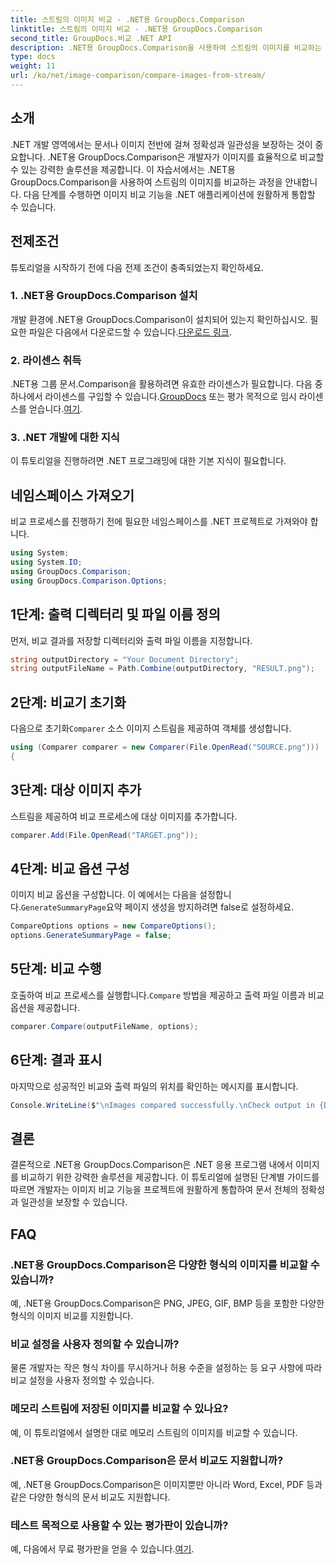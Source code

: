 ```yaml
---
title: 스트림의 이미지 비교 - .NET용 GroupDocs.Comparison
linktitle: 스트림의 이미지 비교 - .NET용 GroupDocs.Comparison
second_title: GroupDocs.비교 .NET API
description: .NET용 GroupDocs.Comparison을 사용하여 스트림의 이미지를 비교하는 방법을 알아보세요. .NET 애플리케이션으로의 원활한 통합을 위한 단계별 가이드입니다.
type: docs
weight: 11
url: /ko/net/image-comparison/compare-images-from-stream/
---
```

## 소개
.NET 개발 영역에서는 문서나 이미지 전반에 걸쳐 정확성과 일관성을 보장하는 것이 중요합니다. .NET용 GroupDocs.Comparison은 개발자가 이미지를 효율적으로 비교할 수 있는 강력한 솔루션을 제공합니다. 이 자습서에서는 .NET용 GroupDocs.Comparison을 사용하여 스트림의 이미지를 비교하는 과정을 안내합니다. 다음 단계를 수행하면 이미지 비교 기능을 .NET 애플리케이션에 원활하게 통합할 수 있습니다.
## 전제조건
튜토리얼을 시작하기 전에 다음 전제 조건이 충족되었는지 확인하세요.
### 1. .NET용 GroupDocs.Comparison 설치
개발 환경에 .NET용 GroupDocs.Comparison이 설치되어 있는지 확인하십시오. 필요한 파일은 다음에서 다운로드할 수 있습니다.[다운로드 링크](https://releases.groupdocs.com/comparison/net/).
### 2. 라이센스 취득
 .NET용 그룹 문서.Comparison을 활용하려면 유효한 라이센스가 필요합니다. 다음 중 하나에서 라이센스를 구입할 수 있습니다.[GroupDocs](https://purchase.groupdocs.com/buy) 또는 평가 목적으로 임시 라이센스를 얻습니다.[여기](https://purchase.groupdocs.com/temporary-license/).
### 3. .NET 개발에 대한 지식
이 튜토리얼을 진행하려면 .NET 프로그래밍에 대한 기본 지식이 필요합니다.

## 네임스페이스 가져오기
비교 프로세스를 진행하기 전에 필요한 네임스페이스를 .NET 프로젝트로 가져와야 합니다. 
```csharp
using System;
using System.IO;
using GroupDocs.Comparison;
using GroupDocs.Comparison.Options;
```
## 1단계: 출력 디렉터리 및 파일 이름 정의
먼저, 비교 결과를 저장할 디렉터리와 출력 파일 이름을 지정합니다.
```csharp
string outputDirectory = "Your Document Directory";
string outputFileName = Path.Combine(outputDirectory, "RESULT.png");
```
## 2단계: 비교기 초기화
 다음으로 초기화`Comparer` 소스 이미지 스트림을 제공하여 객체를 생성합니다.
```csharp
using (Comparer comparer = new Comparer(File.OpenRead("SOURCE.png")))
{
```
## 3단계: 대상 이미지 추가
스트림을 제공하여 비교 프로세스에 대상 이미지를 추가합니다.
```csharp
comparer.Add(File.OpenRead("TARGET.png"));
```
## 4단계: 비교 옵션 구성
 이미지 비교 옵션을 구성합니다. 이 예에서는 다음을 설정합니다.`GenerateSummaryPage`요약 페이지 생성을 방지하려면 false로 설정하세요.
```csharp
CompareOptions options = new CompareOptions();
options.GenerateSummaryPage = false;
```
## 5단계: 비교 수행
 호출하여 비교 프로세스를 실행합니다.`Compare` 방법을 제공하고 출력 파일 이름과 비교 옵션을 제공합니다.
```csharp
comparer.Compare(outputFileName, options);
```
## 6단계: 결과 표시
마지막으로 성공적인 비교와 출력 파일의 위치를 확인하는 메시지를 표시합니다.
```csharp
Console.WriteLine($"\nImages compared successfully.\nCheck output in {Directory.GetCurrentDirectory()}.");
```

## 결론
결론적으로 .NET용 GroupDocs.Comparison은 .NET 응용 프로그램 내에서 이미지를 비교하기 위한 강력한 솔루션을 제공합니다. 이 튜토리얼에 설명된 단계별 가이드를 따르면 개발자는 이미지 비교 기능을 프로젝트에 원활하게 통합하여 문서 전체의 정확성과 일관성을 보장할 수 있습니다.
## FAQ
### .NET용 GroupDocs.Comparison은 다양한 형식의 이미지를 비교할 수 있습니까?
예, .NET용 GroupDocs.Comparison은 PNG, JPEG, GIF, BMP 등을 포함한 다양한 형식의 이미지 비교를 지원합니다.
### 비교 설정을 사용자 정의할 수 있습니까?
물론 개발자는 작은 형식 차이를 무시하거나 허용 수준을 설정하는 등 요구 사항에 따라 비교 설정을 사용자 정의할 수 있습니다.
### 메모리 스트림에 저장된 이미지를 비교할 수 있나요?
예, 이 튜토리얼에서 설명한 대로 메모리 스트림의 이미지를 비교할 수 있습니다.
### .NET용 GroupDocs.Comparison은 문서 비교도 지원합니까?
예, .NET용 GroupDocs.Comparison은 이미지뿐만 아니라 Word, Excel, PDF 등과 같은 다양한 형식의 문서 비교도 지원합니다.
### 테스트 목적으로 사용할 수 있는 평가판이 있습니까?
 예, 다음에서 무료 평가판을 얻을 수 있습니다.[여기](https://releases.groupdocs.com/).